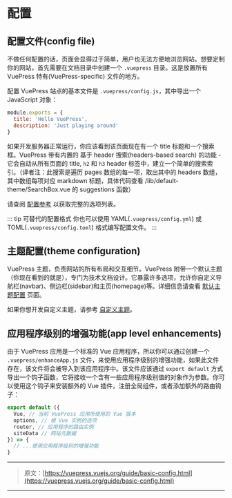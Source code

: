 # 配置

## 配置文件(config file)

不做任何配置的话，页面会显得过于简单，用户也无法方便地浏览网站。想要定制你的网站，首先需要在文档目录中创建一个 `.vuepress` 目录。这是放置所有 VuePress 特有(VuePress-specific) 文件的地方。

配置 VuePress 站点的基本文件是 `.vuepress/config.js`，其中导出一个 JavaScript 对象：

``` js
module.exports = {
  title: 'Hello VuePress',
  description: 'Just playing around'
}
```

如果开发服务器正常运行，你应该看到该页面现在有一个 title 标题和一个搜索框。VuePress 带有内置的 基于 header 搜索(headers-based search) 的功能 - 它会自动从所有页面的 title, `h2` 和 `h3` header 标签中，建立一个简单的搜索索引。（译者注：此搜索是遍历 pages 数组的每一项，取出其中的 headers 数组，其中数组每项对应 markdown 标题，具体代码查看 /lib/default-theme/SearchBox.vue 的 suggestions 函数）

请查阅 [配置参考](../config/) 以获取完整的选项列表。

::: tip 可替代的配置格式
你也可以使用 YAML(`.vuepress/config.yml`) 或 TOML(`.vuepress/config.toml`) 格式编写配置文件。
:::

## 主题配置(theme configuration)

VuePress 主题，负责网站的所有布局和交互细节。VuePress 附带一个默认主题（你现在看到的就是），专门为技术文档设计。它暴露许多选项，允许你自定义导航栏(navbar)、侧边栏(sidebar)和主页(homepage)等。详细信息请查看 [默认主题配置](../default-theme-config/) 页面。

如果你想开发自定义主题，请参考 [自定义主题](./custom-themes.md)。

## 应用程序级别的增强功能(app level enhancements)

由于 VuePress 应用是一个标准的 Vue 应用程序，所以你可以通过创建一个 `.vuepress/enhanceApp.js` 文件，来使用应用程序级别的增强功能，如果此文件存在，该文件将会被导入到该应用程序中。该文件应该通过  `export default` 方式导出一个钩子函数，它将接收一个含有一些应用程序级别值的对象作为参数。你可以使用这个钩子来安装额外的 Vue 插件，注册全局组件，或者添加额外的路由钩子：

``` js
export default ({
  Vue, // 当前 VuePress 应用所使用的 Vue 版本
  options, // 根 Vue 实例的选项
  router, // 应用程序的路由实例
  siteData // 网站元数据
}) => {
  // ...使用应用程序级别的增强功能
}
```

***

> 原文：[https://vuepress.vuejs.org/guide/basic-config.html](https://vuepress.vuejs.org/guide/basic-config.html)

***
